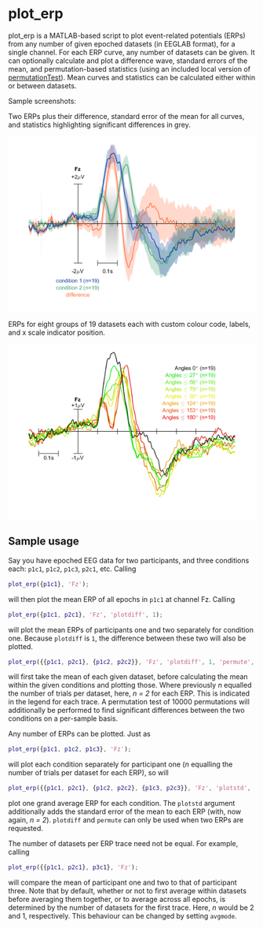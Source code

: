 # plot_erp
plot_erp is a MATLAB-based script to plot event-related potentials (ERPs) from any number of given epoched datasets (in EEGLAB format), for a single channel. For each ERP curve, any number of datasets can be given. It can optionally calculate and plot a difference wave, standard errors of the mean, and permutation-based statistics (using an included local version of [permutationTest](https://github.com/lrkrol/permutationTest)). Mean curves and statistics can be calculated either within or between datasets.

Sample screenshots:

Two ERPs plus their difference, standard error of the mean for all curves, and statistics highlighting significant differences in grey.

![Screenshot](./plot_erp-diff.png)

ERPs for eight groups of 19 datasets each with custom colour code, labels, and x scale indicator position.

![Screenshot](./plot_erp-mult.png)

## Sample usage

Say you have epoched EEG data for two participants, and three conditions each: `p1c1`, `p1c2`, `p1c3`, `p2c1`, etc. Calling

```matlab
plot_erp({p1c1}, 'Fz');
```

will then plot the mean ERP of all epochs in `p1c1` at channel Fz. Calling

```matlab
plot_erp({p1c1, p2c1}, 'Fz', 'plotdiff', 1);
```

will plot the mean ERPs of participants one and two separately for condition one. Because `plotdiff` is `1`, the difference between these two will also be plotted.

```matlab
plot_erp({{p1c1, p2c1}, {p1c2, p2c2}}, 'Fz', 'plotdiff', 1, 'permute', 10000);
```

will first take the mean of each given dataset, before calculating the mean within the given conditions and plotting those. Where previously _n_ equalled the number of trials per dataset, here, _n = 2_ for each ERP. This is indicated in the legend for each trace. A permutation test of 10000 permutations will additionally be performed to find significant differences between the two conditions on a per-sample basis.

Any number of ERPs can be plotted. Just as 

```matlab
plot_erp({p1c1, p1c2, p1c3}, 'Fz');
```

will plot each condition separately for participant one (_n_ equalling the number of trials per dataset for each ERP), so will

```matlab
plot_erp({{p1c1, p2c1}, {p1c2, p2c2}, {p1c3, p2c3}}, 'Fz', 'plotstd', 'fill');
```

plot one grand average ERP for each condition. The `plotstd` argument additionally adds the standard error of the mean to each ERP (with, now again, _n = 2_). `plotdiff` and `permute` can only be used when two ERPs are requested. 

The number of datasets per ERP trace need not be equal. For example, calling

```matlab
plot_erp({{p1c1, p2c1}, p3c1}, 'Fz');
```

will compare the mean of participant one and two to that of participant three. Note that by default, whether or not to first average within datasets before averaging them together, or to average across all epochs, is determined by the number of datasets for the first trace. Here, _n_ would be 2 and 1, respectively. This behaviour can be changed by setting `avgmode`.
